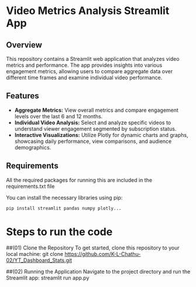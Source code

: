 # Video Metrics Analysis Streamlit App

## Overview
This repository contains a Streamlit web application that analyzes video metrics and performance. The app provides insights into various engagement metrics, allowing users to compare aggregate data over different time frames and examine individual video performance.

## Features
- **Aggregate Metrics:** View overall metrics and compare engagement levels over the last 6 and 12 months.
- **Individual Video Analysis:** Select and analyze specific videos to understand viewer engagement segmented by subscription status.
- **Interactive Visualizations:** Utilize Plotly for dynamic charts and graphs, showcasing daily performance, view comparisons, and audience demographics.

## Requirements
All the required packages for running this are included in the requirements.txt file


You can install the necessary libraries using pip:

```bash
pip install streamlit pandas numpy plotly...
```
# Steps to run the code
##(01) Clone the Repository
To get started, clone this repository to your local machine:
git clone https://github.com/K-L-Chathu-02/YT_Dashboard_Stats.git

##(02) Running the Application
Navigate to the project directory and run the Streamlit app:
streamlit run app.py
